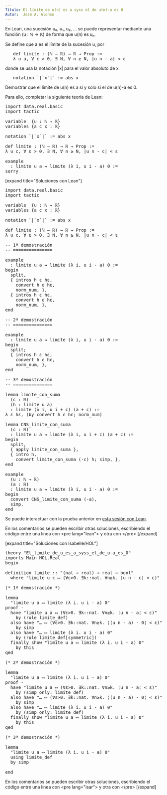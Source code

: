 ```yaml
---
Título: El límite de u(n) es a syss el de u(n)-a es 0
Autor:  José A. Alonso
---
```


En Lean, una sucesión u₀, u₁, u₂, ... se puede representar mediante una función (u : ℕ → ℝ) de forma que u(n) es uₙ.

Se define que a es el límite de la sucesión u, por
<pre lang="text">
   def limite : (ℕ → ℝ) → ℝ → Prop :=
   λ u a, ∀ ε > 0, ∃ N, ∀ n ≥ N, |u n - a| < ε
</pre>
donde se usa la notación |x| para el valor absoluto de x
<pre lang="text">
   notation `|`x`|` := abs x
</pre>

Demostrar que el límite de u(n) es a si y solo si el de u(n)-a es 0.

Para ello, completar la siguiente teoría de Lean:

<pre lang="lean">
import data.real.basic
import tactic

variable  {u : ℕ → ℝ}
variables {a c x : ℝ}

notation `|`x`|` := abs x

def limite : (ℕ → ℝ) → ℝ → Prop :=
λ u c, ∀ ε > 0, ∃ N, ∀ n ≥ N, |u n - c| < ε

example
  : limite u a ↔ limite (λ i, u i - a) 0 :=
sorry
</pre>

[expand title="Soluciones con Lean"]

<pre lang="lean">
import data.real.basic
import tactic

variable  {u : ℕ → ℝ}
variables {a c x : ℝ}

notation `|`x`|` := abs x

def limite : (ℕ → ℝ) → ℝ → Prop :=
λ u c, ∀ ε > 0, ∃ N, ∀ n ≥ N, |u n - c| < ε

-- 1ª demostración
-- ===============

example
  : limite u a ↔ limite (λ i, u i - a) 0 :=
begin
  split,
  { intros h ε hε,
    convert h ε hε,
    norm_num, },
  { intros h ε hε,
    convert h ε hε,
    norm_num, },
end

-- 2ª demostración
-- ===============

example
  : limite u a ↔ limite (λ i, u i - a) 0 :=
begin
  split;
  { intros h ε hε,
    convert h ε hε,
    norm_num, },
end

-- 3ª demostración
-- ===============

lemma limite_con_suma
  (c : ℝ)
  (h : limite u a)
  : limite (λ i, u i + c) (a + c) :=
λ ε hε, (by convert h ε hε; norm_num)

lemma CNS_limite_con_suma
  (c : ℝ)
  : limite u a ↔ limite (λ i, u i + c) (a + c) :=
begin
  split,
  { apply limite_con_suma },
  { intro h,
    convert limite_con_suma (-c) h; simp, },
end

example
  (u : ℕ → ℝ)
  (a : ℝ)
  : limite u a ↔ limite (λ i, u i - a) 0 :=
begin
  convert CNS_limite_con_suma (-a),
  simp,
end
</pre>

Se puede interactuar con la prueba anterior en <a href="https://www.cs.us.es/~jalonso/lean-web-editor/#url=https://raw.githubusercontent.com/jaalonso/Calculemus/main/src/El_limite_de_u_es_a_syss_el_de_u-a_es_0.lean" rel="noopener noreferrer" target="_blank">esta sesión con Lean</a>.

En los comentarios se pueden escribir otras soluciones, escribiendo el código entre una línea con &#60;pre lang=&quot;lean&quot;&#62; y otra con &#60;/pre&#62;
[/expand]

[expand title="Soluciones con Isabelle/HOL"]

<pre lang="isar">
theory "El_limite_de_u_es_a_syss_el_de_u-a_es_0"
imports Main HOL.Real
begin

definition limite :: "(nat ⇒ real) ⇒ real ⇒ bool"
  where "limite u c ⟷ (∀ε>0. ∃k::nat. ∀n≥k. ¦u n - c¦ < ε)"

(* 1ª demostración *)

lemma
  "limite u a ⟷ limite (λ i. u i - a) 0"
proof -
  have "limite u a ⟷ (∀ε>0. ∃k::nat. ∀n≥k. ¦u n - a¦ < ε)"
    by (rule limite_def)
  also have "… ⟷ (∀ε>0. ∃k::nat. ∀n≥k. ¦(u n - a) - 0¦ < ε)"
    by simp
  also have "… ⟷ limite (λ i. u i - a) 0"
    by (rule limite_def[symmetric])
  finally show "limite u a ⟷ limite (λ i. u i - a) 0"
    by this
qed

(* 2ª demostración *)

lemma
  "limite u a ⟷ limite (λ i. u i - a) 0"
proof -
  have "limite u a ⟷ (∀ε>0. ∃k::nat. ∀n≥k. ¦u n - a¦ < ε)"
    by (simp only: limite_def)
  also have "… ⟷ (∀ε>0. ∃k::nat. ∀n≥k. ¦(u n - a) - 0¦ < ε)"
    by simp
  also have "… ⟷ limite (λ i. u i - a) 0"
    by (simp only: limite_def)
  finally show "limite u a ⟷ limite (λ i. u i - a) 0"
    by this
qed

(* 3ª demostración *)

lemma
  "limite u a ⟷ limite (λ i. u i - a) 0"
  using limite_def
  by simp

end
</pre>

En los comentarios se pueden escribir otras soluciones, escribiendo el código entre una línea con &#60;pre lang=&quot;isar&quot;&#62; y otra con &#60;/pre&#62;
[/expand]
